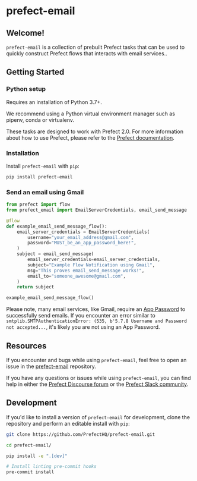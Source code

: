 # prefect-email

## Welcome!

`prefect-email` is a collection of prebuilt Prefect tasks that can be used to quickly construct Prefect flows that interacts with email services..

## Getting Started

### Python setup

Requires an installation of Python 3.7+.

We recommend using a Python virtual environment manager such as pipenv, conda or virtualenv.

These tasks are designed to work with Prefect 2.0. For more information about how to use Prefect, please refer to the [Prefect documentation](https://orion-docs.prefect.io/).

### Installation

Install `prefect-email` with `pip`:

```bash
pip install prefect-email
```

### Send an email using Gmail

```python
from prefect import flow
from prefect_email import EmailServerCredentials, email_send_message

@flow
def example_email_send_message_flow():
    email_server_credentials = EmailServerCredentials(
        username="your_email_address@gmail.com",
        password="MUST_be_an_app_password_here!",
    )
    subject = email_send_message(
        email_server_credentials=email_server_credentials,
        subject="Example Flow Notification using Gmail",
        msg="This proves email_send_message works!",
        email_to="someone_awesome@gmail.com",
    )
    return subject

example_email_send_message_flow()
```

Please note, many email services, like Gmail, require an [App Password](https://support.google.com/accounts/answer/185833) to successfully send emails. If you encounter an error similar to `smtplib.SMTPAuthenticationError: (535, b'5.7.8 Username and Password not accepted...`, it's likely you are not using an App Password.

## Resources

If you encounter and bugs while using `prefect-email`, feel free to open an issue in the [prefect-email](https://github.com/PrefectHQ/prefect-email) repository.

If you have any questions or issues while using `prefect-email`, you can find help in either the [Prefect Discourse forum](https://discourse.prefect.io/) or the [Prefect Slack community](https://prefect.io/slack).

## Development

If you'd like to install a version of `prefect-email` for development, clone the repository and perform an editable install with `pip`:

```bash
git clone https://github.com/PrefectHQ/prefect-email.git

cd prefect-email/

pip install -e ".[dev]"

# Install linting pre-commit hooks
pre-commit install
```
